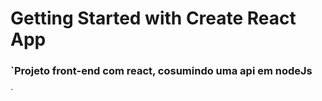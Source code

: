 # Getting Started with Create React App

### `Projeto front-end com react, cosumindo uma api em nodeJs
`
